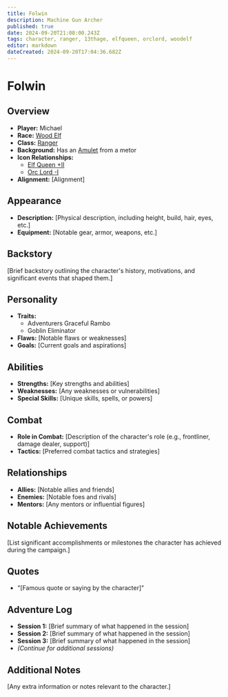 ```yaml
---
title: Folwin
description: Machine Gun Archer
published: true
date: 2024-09-20T21:08:00.243Z
tags: character, ranger, 13thage, elfqueen, orclord, woodelf
editor: markdown
dateCreated: 2024-09-20T17:04:36.682Z
---
```


# Folwin

## Overview
- **Player:** Michael
- **Race:** [Wood Elf](/t/woodelf)
- **Class:** [Ranger](/t/ranger)
- **Background:** Has an [Amulet](/13thage/Balthazar/items/amulet) from a metor
- **Icon Relationships:** 
  - [Elf Queen +II](/t/elfqueen)
  - [Orc Lord -I](/t/orclord)
- **Alignment:** [Alignment]

## Appearance
- **Description:** [Physical description, including height, build, hair, eyes, etc.]
- **Equipment:** [Notable gear, armor, weapons, etc.]

## Backstory
[Brief backstory outlining the character's history, motivations, and significant events that shaped them.]

## Personality
- **Traits:** 
  - Adventurers Graceful Rambo
  - Goblin Eliminator
- **Flaws:** [Notable flaws or weaknesses]
- **Goals:** [Current goals and aspirations]

## Abilities
- **Strengths:** [Key strengths and abilities]
- **Weaknesses:** [Any weaknesses or vulnerabilities]
- **Special Skills:** [Unique skills, spells, or powers]

## Combat
- **Role in Combat:** [Description of the character's role (e.g., frontliner, damage dealer, support)]
- **Tactics:** [Preferred combat tactics and strategies]

## Relationships
- **Allies:** [Notable allies and friends]
- **Enemies:** [Notable foes and rivals]
- **Mentors:** [Any mentors or influential figures]

## Notable Achievements
[List significant accomplishments or milestones the character has achieved during the campaign.]

## Quotes
- "[Famous quote or saying by the character]"

## Adventure Log
- **Session 1:** [Brief summary of what happened in the session]
- **Session 2:** [Brief summary of what happened in the session]
- **Session 3:** [Brief summary of what happened in the session]
- *(Continue for additional sessions)*

## Additional Notes
[Any extra information or notes relevant to the character.]
